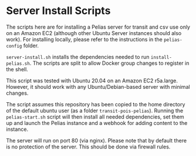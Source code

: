 # Server Install Scripts

The scripts here are for installing a Pelias server for transit and csv use only on an Amazon EC2 (although other Ubuntu Server instances should also work). For installing locally, please refer to the instructions in the `pelias-config` folder.

`server-install.sh` installs the dependencies needed to run `install-pelias.sh`. The scripts are split to allow Docker group changes to register in the shell.

This script was tested with Ubuntu 20.04 on an Amazon EC2 r5a.large. However, it should work with any Ubuntu/Debian-based server with minimal changes.

The script assumes this repository has been copied to the home directory of the default ubuntu user (as a folder `transit-pois-pelias`). Running the `pelias-start.sh` script will then install all needed dependencies, set them up and launch the Pelias instance and a webhook for adding content to the instance.

The server will run on port 80 (via nginx). Please note that by default there is no protection of the server. This should be done via firewall rules.